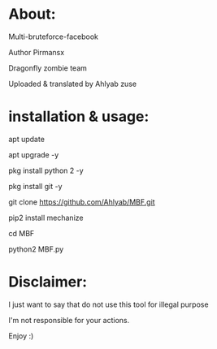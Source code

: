# About:
Multi-bruteforce-facebook

Author Pirmansx

Dragonfly zombie team

Uploaded & translated by Ahlyab zuse


# installation & usage:

apt update

apt upgrade -y

pkg install python 2 -y

pkg install git -y

git clone https://github.com/Ahlyab/MBF.git

pip2 install mechanize

cd MBF

python2 MBF.py

# Disclaimer:
I just want to say that do not use this tool for illegal purpose

I'm not responsible for your actions.

Enjoy :)

